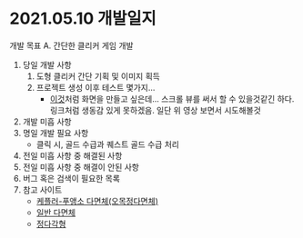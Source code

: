 # 2021.05.10 개발일지

 개발 목표
 A. 간단한 클리커 게임 개발


1. 당일 개발 사항
   1. 도형 클리커 간단 기획 및 이미지 획득
   2. 프로젝트 생성 이후 테스트 몇가지...
      - [이것](https://www.youtube.com/watch?v=K_ujyelRZUA)처럼 화면을 만들고 싶은데... 스크롤 뷰를 써서 할 수 있을것같긴 하다. 링크처럼 생동감 있게 못하겠음. 일단 위 영상 보면서 시도해볼것
2. 개발 미흡 사항
3. 명일 개발 필요 사항
   - 클릭 시, 골드 수급과 퀘스트 골드 수급 처리
4. 전일 미흡 사항 중 해결된 사항
5. 전일 미흡 사항 중 해결이 안된 사항
6. 버그 혹은 검색이 필요한 목록
7. 참고 사이트
   - [케플러-푸앵소 다면체(오목정다면체)](https://ko.wikipedia.org/wiki/%EC%BC%80%ED%94%8C%EB%9F%AC-%ED%91%B8%EC%95%B5%EC%86%8C_%EB%8B%A4%EB%A9%B4%EC%B2%B4)
   - [일반 다면체](https://ko.wikipedia.org/wiki/%EC%A0%95%EB%8B%A4%EB%A9%B4%EC%B2%B4)
   - [정다각형](https://ko.wikipedia.org/wiki/%EC%A0%95%EB%8B%A4%EA%B0%81%ED%98%95)